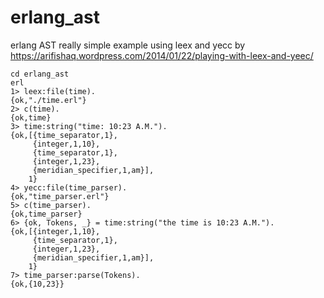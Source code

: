 # erlang_ast
erlang AST really simple example using leex and yecc
by https://arifishaq.wordpress.com/2014/01/22/playing-with-leex-and-yeec/

```
cd erlang_ast
erl
1> leex:file(time).
{ok,"./time.erl"}
2> c(time).
{ok,time}
3> time:string("time: 10:23 A.M.").
{ok,[{time_separator,1},
     {integer,1,10},
     {time_separator,1},
     {integer,1,23},
     {meridian_specifier,1,am}],
    1}
4> yecc:file(time_parser).
{ok,"time_parser.erl"}
5> c(time_parser).
{ok,time_parser}
6> {ok, Tokens, _} = time:string("the time is 10:23 A.M.").
{ok,[{integer,1,10},
     {time_separator,1},
     {integer,1,23},
     {meridian_specifier,1,am}],
    1}
7> time_parser:parse(Tokens).
{ok,{10,23}}
```
